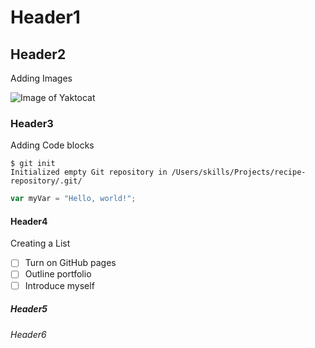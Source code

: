 # Header1
## Header2
Adding Images

![Image of Yaktocat](https://octodex.github.com/images/yaktocat.png)
### Header3
Adding Code blocks
```
$ git init
Initialized empty Git repository in /Users/skills/Projects/recipe-repository/.git/
```
``` javascript
var myVar = "Hello, world!";
```
#### Header4
Creating a List
- [ ] Turn on GitHub pages
- [ ] Outline portfolio
- [ ] Introduce myself
 
##### Header5
###### Header6



